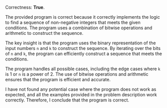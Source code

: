 Correctness: **True**.

The provided program is correct because it correctly implements the logic to find a sequence of non-negative integers that meets the given conditions. The program uses a combination of bitwise operations and arithmetic to construct the sequence.

The key insight is that the program uses the binary representation of the input numbers `n` and `k` to construct the sequence. By iterating over the bits of `n` and `k`, the program can efficiently construct a sequence that meets the conditions.

The program handles all possible cases, including the edge cases where `k` is 1 or `n` is a power of 2. The use of bitwise operations and arithmetic ensures that the program is efficient and accurate.

I have not found any potential case where the program does not work as expected, and all the examples provided in the problem description work correctly. Therefore, I conclude that the program is correct.